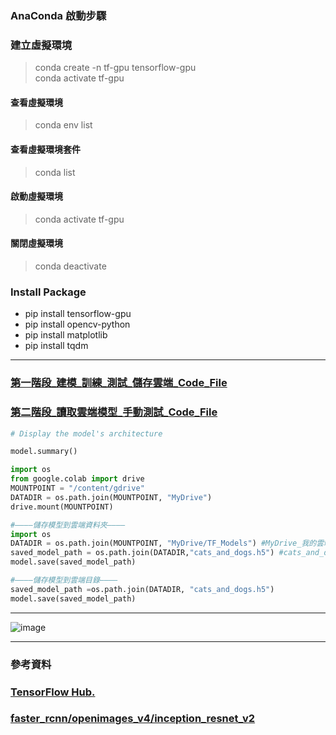 ###
### AnaConda 啟動步驟
### 建立虛擬環境
> conda create -n tf-gpu tensorflow-gpu <br>
> conda activate tf-gpu
#### 查看虛擬環境  <br>
> conda env list <br>
#### 查看虛擬環境套件  <br>
> conda list <br>
#### 啟動虛擬環境
> conda activate tf-gpu
#### 關閉虛擬環境
> conda deactivate

### Install Package
 - pip install tensorflow-gpu
 - pip install opencv-python 
 - pip install matplotlib 
 - pip install tqdm
------------------------------------------------------------
###
### [第一階段_建模_訓練_測試_儲存雲端_Code_File](https://github.com/ChengHan16/Cs4high_4080E036/blob/master/Artificial%20Intelligence%E3%80%8A111-1%E3%80%8B/11-21/Code_File/AI_1121-Ver.2.ipynb)
### [第二階段_讀取雲端模型_手動測試_Code_File](https://github.com/ChengHan16/Cs4high_4080E036/blob/master/Artificial%20Intelligence%E3%80%8A111-1%E3%80%8B/11-21/Code_File/load_tf_model_20221121_Ver1.0.ipynb)
```py
# Display the model's architecture

model.summary()
```
```py
import os
from google.colab import drive
MOUNTPOINT = "/content/gdrive"
DATADIR = os.path.join(MOUNTPOINT, "MyDrive")
drive.mount(MOUNTPOINT)
```
```py
#————儲存模型到雲端資料夾————
import os
DATADIR = os.path.join(MOUNTPOINT, "MyDrive/TF_Models") #MyDrive_我的雲端, TF_Models_資料夾
saved_model_path = os.path.join(DATADIR,"cats_and_dogs.h5") #cats_and_dogs.h5_模型名稱
model.save(saved_model_path)
```
```py
#————儲存模型到雲端目錄————
saved_model_path =os.path.join(DATADIR, "cats_and_dogs.h5")
model.save(saved_model_path)
```
------------------------------------------------------------
![image](https://user-images.githubusercontent.com/55220866/202994142-268bc6dc-8458-415f-a3e4-0ae08d846815.png)

------------------------------------------------------------
### 參考資料
### [TensorFlow Hub.](https://tfhub.dev/)
### [faster_rcnn/openimages_v4/inception_resnet_v2](https://tfhub.dev/google/faster_rcnn/openimages_v4/inception_resnet_v2/1)
